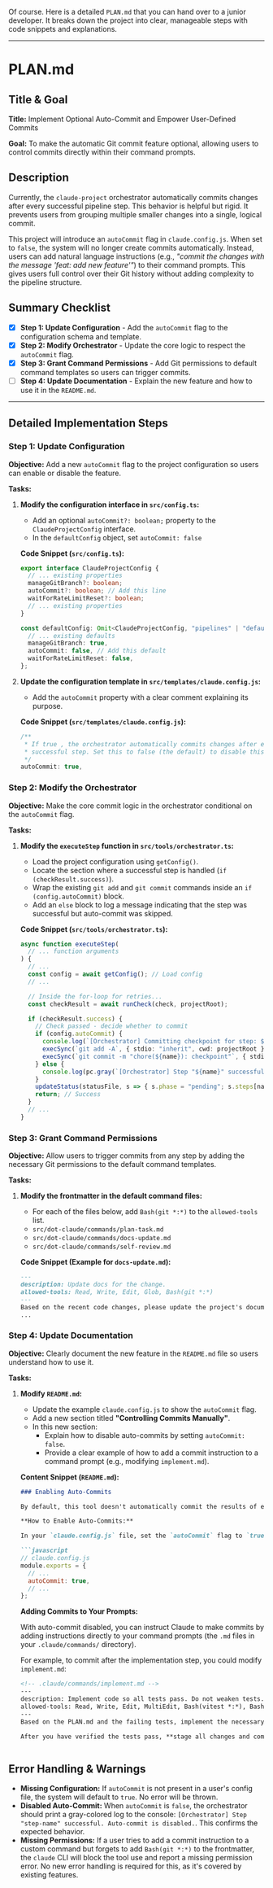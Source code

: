 Of course. Here is a detailed `PLAN.md` that you can hand over to a junior developer. It breaks down the project into clear, manageable steps with code snippets and explanations.

---

# PLAN.md

## Title & Goal

**Title:** Implement Optional Auto-Commit and Empower User-Defined Commits

**Goal:** To make the automatic Git commit feature optional, allowing users to control commits directly within their command prompts.

## Description

Currently, the `claude-project` orchestrator automatically commits changes after every successful pipeline step. This behavior is helpful but rigid. It prevents users from grouping multiple smaller changes into a single, logical commit.

This project will introduce an `autoCommit` flag in `claude.config.js`. When set to `false`, the system will no longer create commits automatically. Instead, users can add natural language instructions (e.g., *"commit the changes with the message 'feat: add new feature'"*) to their command prompts. This gives users full control over their Git history without adding complexity to the pipeline structure.

## Summary Checklist

- [x] **Step 1: Update Configuration** - Add the `autoCommit` flag to the configuration schema and template.
- [x] **Step 2: Modify Orchestrator** - Update the core logic to respect the `autoCommit` flag.
- [x] **Step 3: Grant Command Permissions** - Add Git permissions to default command templates so users can trigger commits.
- [ ] **Step 4: Update Documentation** - Explain the new feature and how to use it in the `README.md`.

---

## Detailed Implementation Steps

### Step 1: Update Configuration

**Objective:** Add a new `autoCommit` flag to the project configuration so users can enable or disable the feature.

**Tasks:**

1.  **Modify the configuration interface in `src/config.ts`:**
    *   Add an optional `autoCommit?: boolean;` property to the `ClaudeProjectConfig` interface.
    *   In the `defaultConfig` object, set `autoCommit: false` 

    **Code Snippet (`src/config.ts`):**
    ```typescript
    export interface ClaudeProjectConfig {
      // ... existing properties
      manageGitBranch?: boolean;
      autoCommit?: boolean; // Add this line
      waitForRateLimitReset?: boolean;
      // ... existing properties
    }

    const defaultConfig: Omit<ClaudeProjectConfig, "pipelines" | "defaultPipeline" | "pipeline"> = {
      // ... existing defaults
      manageGitBranch: true,
      autoCommit: false, // Add this default
      waitForRateLimitReset: false,
    };
    ```

2.  **Update the configuration template in `src/templates/claude.config.js`:**
    *   Add the `autoCommit` property with a clear comment explaining its purpose.

    **Code Snippet (`src/templates/claude.config.js`):**
    ```javascript
    /**
     * If true , the orchestrator automatically commits changes after each
     * successful step. Set this to false (the default) to disable this behavior.
     */
    autoCommit: true,
    ```

### Step 2: Modify the Orchestrator

**Objective:** Make the core commit logic in the orchestrator conditional on the `autoCommit` flag.

**Tasks:**

1.  **Modify the `executeStep` function in `src/tools/orchestrator.ts`:**
    *   Load the project configuration using `getConfig()`.
    *   Locate the section where a successful step is handled (`if (checkResult.success)`).
    *   Wrap the existing `git add` and `git commit` commands inside an `if (config.autoCommit)` block.
    *   Add an `else` block to log a message indicating that the step was successful but auto-commit was skipped.

    **Code Snippet (`src/tools/orchestrator.ts`):**
    ```typescript
    async function executeStep(
      // ... function arguments
    ) {
      // ...
      const config = await getConfig(); // Load config
      // ...

      // Inside the for-loop for retries...
      const checkResult = await runCheck(check, projectRoot);

      if (checkResult.success) {
        // Check passed - decide whether to commit
        if (config.autoCommit) {
          console.log(`[Orchestrator] Committing checkpoint for step: ${name}`);
          execSync(`git add -A`, { stdio: "inherit", cwd: projectRoot });
          execSync(`git commit -m "chore(${name}): checkpoint"`, { stdio: "inherit", cwd: projectRoot });
        } else {
          console.log(pc.gray(`[Orchestrator] Step "${name}" successful. Auto-commit is disabled.`));
        }
        updateStatus(statusFile, s => { s.phase = "pending"; s.steps[name] = "done"; });
        return; // Success
      }
      // ...
    }
    ```

### Step 3: Grant Command Permissions

**Objective:** Allow users to trigger commits from any step by adding the necessary Git permissions to the default command templates.

**Tasks:**

1.  **Modify the frontmatter in the default command files:**
    *   For each of the files below, add `Bash(git *:*)` to the `allowed-tools` list.
    *   `src/dot-claude/commands/plan-task.md`
    *   `src/dot-claude/commands/docs-update.md`
    *   `src/dot-claude/commands/self-review.md`

    **Code Snippet (Example for `docs-update.md`):**
    ```markdown
    ---
    description: Update docs for the change.
    allowed-tools: Read, Write, Edit, Glob, Bash(git *:*)
    ---
    Based on the recent code changes, please update the project's documentation.
    ...
    ```

### Step 4: Update Documentation

**Objective:** Clearly document the new feature in the `README.md` file so users understand how to use it.

**Tasks:**

1.  **Modify `README.md`:**
    *   Update the example `claude.config.js` to show the `autoCommit` flag.
    *   Add a new section titled **"Controlling Commits Manually"**.
    *   In this new section:
        *   Explain how to disable auto-commits by setting `autoCommit: false`.
        *   Provide a clear example of how to add a commit instruction to a command prompt (e.g., modifying `implement.md`).

    **Content Snippet (`README.md`):**
    ```markdown
    ### Enabling Auto-Commits

    By default, this tool doesn't automatically commit the results of each successful pipeline step to allow for manual control. However, you can enable the auto-commit feature.

    **How to Enable Auto-Commits:**

    In your `claude.config.js` file, set the `autoCommit` flag to `true`:

    ```javascript
    // claude.config.js
    module.exports = {
      // ...
      autoCommit: true,
      // ...
    };
    ```

    **Adding Commits to Your Prompts:**

    With auto-commit disabled, you can instruct Claude to make commits by adding instructions directly to your command prompts (the `.md` files in your `.claude/commands/` directory).

    For example, to commit after the implementation step, you could modify `implement.md`:

    ```markdown
    <!-- .claude/commands/implement.md -->
    ---
    description: Implement code so all tests pass. Do not weaken tests.
    allowed-tools: Read, Write, Edit, MultiEdit, Bash(vitest *:*), Bash(npm *:*)
    ---
    Based on the PLAN.md and the failing tests, implement the necessary code in the `src/` directory to make all tests pass.

    After you have verified the tests pass, **stage all changes and commit them with the message "feat: implement new math utility".**
    ```
    ```

## Error Handling & Warnings

*   **Missing Configuration:** If `autoCommit` is not present in a user's config file, the system will default to `true`. No error will be thrown.
*   **Disabled Auto-Commit:** When `autoCommit` is `false`, the orchestrator should print a gray-colored log to the console: `[Orchestrator] Step "step-name" successful. Auto-commit is disabled.`. This confirms the expected behavior.
*   **Missing Permissions:** If a user tries to add a commit instruction to a custom command but forgets to add `Bash(git *:*)` to the frontmatter, the `claude` CLI will block the tool use and report a missing permission error. No new error handling is required for this, as it's covered by existing features.